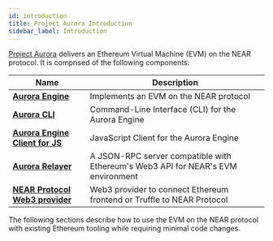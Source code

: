 ```yaml
---
id: introduction
title: Project Aurora Introduction
sidebar_label: Introduction
---
```


[Project Aurora](https://aurora.dev/) delivers an Ethereum Virtual Machine
(EVM) on the NEAR protocol. It is comprised of the following components:

| Name                                                                                    | Description                            |
| ----------------------------------------------------------------------------------------| -------------------------------------- |
| **[Aurora Engine](https://github.com/aurora-is-near/aurora-engine)**                    | Implements an EVM on the NEAR protocol |
| **[Aurora CLI](https://github.com/aurora-is-near/aurora-cli)**                          | Command-Line Interface (CLI) for the Aurora Engine |
| **[Aurora Engine Client for JS](https://github.com/aurora-is-near/aurora.js)**          | JavaScript Client for the Aurora Engine |
| **[Aurora Relayer](https://github.com/aurora-is-near/aurora-relayer)** | A JSON-RPC server compatible with Ethereum's Web3 API for NEAR's EVM environment
| **[NEAR Protocol Web3 provider](https://github.com/aurora-is-near/near-web3-provider)** | Web3 provider to connect Ethereum frontend or Truffle to NEAR Protocol

The following sections describe how to use the EVM on the NEAR protocol with
existing Ethereum tooling while requiring minimal code changes.
